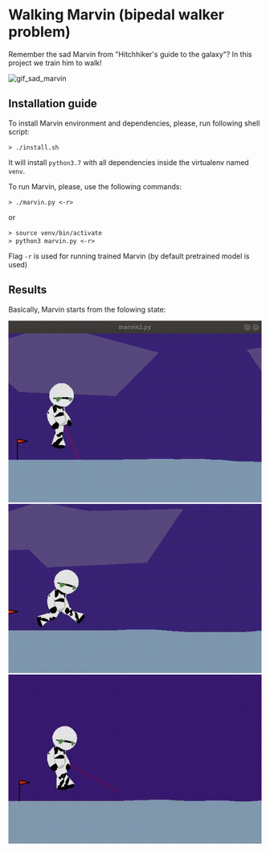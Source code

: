 # Walking Marvin (bipedal walker problem)
Remember the sad Marvin from "Hitchhiker's guide to the galaxy"? In this project we train him to walk!

![gif_sad_marvin](https://media.giphy.com/media/SFkjp1R8iRIWc/giphy.gif)

##  Installation guide
To install Marvin environment and dependencies, please, run following shell script:
```shell
> ./install.sh
```
It will install `python3.7` with all dependencies inside the virtualenv named `venv`.

To run Marvin, please, use the following commands:
```shell
> ./marvin.py <-r>
```
or
```shell
> source venv/bin/activate
> python3 marvin.py <-r>
```
Flag `-r` is used for running trained Marvin (by default pretrained model is used)

## Results
Basically, Marvin starts from the folowing state:

![gif_marvin1](gifs/marvin1.gif)
![gif_marvin1](gifs/marvin2.gif)
![gif_marvin1](gifs/marvin3.gif)
